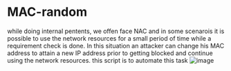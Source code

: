 # MAC-random
while doing internal pentents, we offen face NAC and in some scenarois it is possible to use the network resources for a small period of time while a requirement check is done. In this situation  an attacker can change his MAC address to attain a new IP address prior to getting blocked and continue using the network resources.
this script is to automate this task
![image](https://user-images.githubusercontent.com/95150458/157543431-b2e2594d-b360-4d69-a4b0-e0b2830972a9.png)
